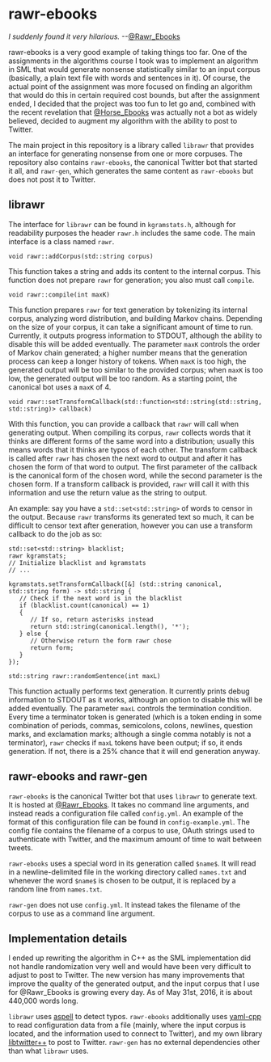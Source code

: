 # rawr-ebooks

*I suddenly found it very hilarious.* --[@Rawr_Ebooks](https://twitter.com/Rawr_Ebooks/status/385131476141879296)

rawr-ebooks is a very good example of taking things too far. One of the assignments in the algorithms course I took was to implement an algorithm in SML that would generate nonsense statistically similar to an input corpus (basically, a plain text file with words and sentences in it). Of course, the actual point of the assignment was more focused on finding an algorithm that would do this in certain required cost bounds, but after the assignment ended, I decided that the project was too fun to let go and, combined with the recent revelation that [@Horse_Ebooks](https://twitter.com/Horse_Ebooks) was actually not a bot as widely believed, decided to augment my algorithm with the ability to post to Twitter.

The main project in this repository is a library called `librawr` that provides an interface for generating nonsense from one or more corpuses. The repository also contains `rawr-ebooks`, the canonical Twitter bot that started it all, and `rawr-gen`, which generates the same content as `rawr-ebooks` but does not post it to Twitter.

## librawr
The interface for `librawr` can be found in `kgramstats.h`, although for readability purposes the header `rawr.h` includes the same code. The main interface is a class named `rawr`.

```
void rawr::addCorpus(std::string corpus)
```

This function takes a string and adds its content to the internal corpus. This function does not prepare `rawr` for generation; you also must call `compile`.

```
void rawr::compile(int maxK)
```

This function prepares `rawr` for text generation by tokenizing its internal corpus, analyzing word distribution, and building Markov chains. Depending on the size of your corpus, it can take a significant amount of time to run. Currently, it outputs progress information to STDOUT, although the ability to disable this will be added eventually. The parameter `maxK` controls the order of Markov chain generated; a higher number means that the generation process can keep a longer history of tokens. When `maxK` is too high, the generated output will be too similar to the provided corpus; when `maxK` is too low, the generated output will be too random. As a starting point, the canonical bot uses a `maxK` of 4.

```
void rawr::setTransformCallback(std::function<std::string(std::string, std::string)> callback)
```

With this function, you can provide a callback that `rawr` will call when generating output. When compiling its corpus, `rawr` collects words that it thinks are different forms of the same word into a distribution; usually this means words that it thinks are typos of each other. The transform callback is called after `rawr` has chosen the next word to output and after it has chosen the form of that word to output. The first parameter of the callback is the canonical form of the chosen word, while the second parameter is the chosen form. If a transform callback is provided, `rawr` will call it with this information and use the return value as the string to output.

An example: say you have a `std::set<std::string>` of words to censor in the output. Because `rawr` transforms its generated text so much, it can be difficult to censor text after generation, however you can use a transform callback to do the job as so:
```
std::set<std::string> blacklist;
rawr kgramstats;
// Initialize blacklist and kgramstats
// ...

kgramstats.setTransformCallback([&] (std::string canonical, std::string form) -> std::string {
   // Check if the next word is in the blacklist
   if (blacklist.count(canonical) == 1)
   {
      // If so, return asterisks instead
      return std::string(canonical.length(), '*');
   } else {
      // Otherwise return the form rawr chose
      return form;
   }
});
```

```
std::string rawr::randomSentence(int maxL)
```

This function actually performs text generation. It currently prints debug information to STDOUT as it works, although an option to disable this will be added eventually. The parameter `maxL` controls the termination condition. Every time a terminator token is generated (which is a token ending in some combination of periods, commas, semicolons, colons, newlines, question marks, and exclamation marks; although a single comma notably is not a terminator), `rawr` checks if `maxL` tokens have been output; if so, it ends generation. If not, there is a 25% chance that it will end generation anyway.

## rawr-ebooks and rawr-gen
`rawr-ebooks` is the canonical Twitter bot that uses `librawr` to generate text. It is hosted at [@Rawr_Ebooks](https://twitter.com/rawr_ebooks). It takes no command line arguments, and instead reads a configuration file called `config.yml`. An example of the format of this configuration file can be found in `config-example.yml`. The config file contains the filename of a corpus to use, OAuth strings used to authenticate with Twitter, and the maximum amount of time to wait between tweets.

`rawr-ebooks` uses a special word in its generation called `$name$`. It will read in a newline-delimited file in the working directory called `names.txt` and whenever the word `$name$` is chosen to be output, it is replaced by a random line from `names.txt`.

`rawr-gen` does not use `config.yml`. It instead takes the filename of the corpus to use as a command line argument.

## Implementation details

I ended up rewriting the algorithm in C++ as the SML implementation did not handle randomization very well and would have been very difficult to adjust to post to Twitter. The new version has many improvements that improve the quality of the generated output, and the input corpus that I use for @Rawr_Ebooks is growing every day. As of May 31st, 2016, it is about 440,000 words long.

`librawr` uses [aspell](http://aspell.net/) to detect typos. `rawr-ebooks` additionally uses [yaml-cpp](https://github.com/jbeder/yaml-cpp) to read configuration data from a file (mainly, where the input corpus is located, and the information used to connect to Twitter), and my own library [libtwitter++](https://github.com/hatkirby/libtwittercpp) to post to Twitter. `rawr-gen` has no external dependencies other than what `librawr` uses.
